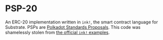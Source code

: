# PSP-20

An ERC-20 implementation written in `ink!`, the smart contract language for Substrate. PSPs are
[Polkadot Standards Proposals](https://github.com/w3f/PSPs). This code was shamelessly stolen from
[the official `ink!` examples](https://github.com/paritytech/ink/tree/master/examples).
